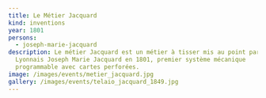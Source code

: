 ```yaml
---
title: Le Métier Jacquard
kind: inventions
year: 1801
persons:
  - joseph-marie-jacquard
description: Le métier Jacquard est un métier à tisser mis au point par le
  Lyonnais Joseph Marie Jacquard en 1801, premier système mécanique
  programmable avec cartes perforées.
image: /images/events/metier_jacquard.jpg
gallery: /images/events/telaio_jacquard_1849.jpg
---
```

